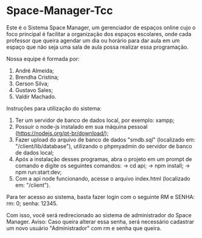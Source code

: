 # Space-Manager-Tcc
Este é o Sistema Space Manager, um gerenciador de espaços online cujo o foco principal é facilitar a organização dos espaços escolares, onde cada professor que queira agendar um dia ou horário para dar aula em um espaço que não seja uma sala de aula possa realizar essa programação.

Nossa equipe é formada por:
1. André Almeida;
2. Brendha Cristina;
3. Gerson Silva;
4. Gustavo Sales;
5. Valdir Machado.

Instruções para utilização do sistema:
1. Ter um servidor de banco de dados local, por exemplo: xampp;
2. Possuir o node-js instalado em sua máquina pessoal (https://nodejs.org/pt-br/download/);
3. Fazer upload do arquivo de banco de dados "smdb.sql" (localizado em: "/client/lib/database"), utilizando o phpmyadmin do servidor de banco de dados local;
4. Após a instalação desses programas, abra o projeto em um prompt de comando e digite os seguintes comandos:
 -> cd api;
 -> npm install;
 -> npm run:start:dev;
5. Com a api node funcionando, acesse o arquivo index.html (localizado em: "/client"). 

Para ter acesso ao sistema, basta fazer login com o seguinte RM e SENHA:
rm: 0;
senha: 12345.

Com isso, você será redirecionado ao sistema de administrador do Space Manager.
Aviso: Caso queira alterar essa senha, será necessário cadastrar um novo usuário "Administrador" com rm e senha que queira.